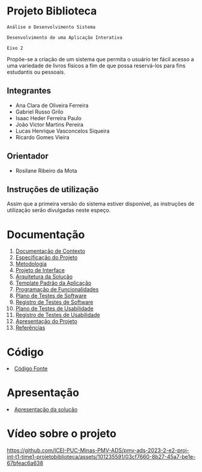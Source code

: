 # Projeto Biblioteca

`Análise e Desenvolvimento Sistema`

`Desenvolvimento de uma Aplicação Interativa`

`Eixo 2`



Propõe-se a criação de um sistema que permita o usuário ter fácil acesso a uma variedade de livros físicos a fim de que possa reservá-los para fins estudantis ou pessoais. 


## Integrantes

* Ana Clara de Oliveira Ferreira
* Gabriel Russo Grilo
* Isaac Heder Ferreira Paulo
* João Victor Martins Pereira
* Lucas Henrique Vasconcelos Siqueira
* Ricardo Gomes Vieira

## Orientador

* Rosilane Ribeiro da Mota

## Instruções de utilização

Assim que a primeira versão do sistema estiver disponível, as instruções de utilização serão divulgadas neste espeço.

# Documentação

<ol>
<li><a href="DOCS/01-Documentação de Contexto.md"> Documentação de Contexto</a></li>
<li><a href="DOCS/02-Especificação do Projeto.md"> Especificação do Projeto</a></li>
<li><a href="DOCS/03-Metodologia.md"> Metodologia</a></li>
<li><a href="DOCS/04-Projeto de Interface.md"> Projeto de Interface</a></li>
<li><a href="DOCS/05-Arquitetura da Solução.md"> Arquitetura da Solução</a></li>
<li><a href="DOCS/06-Template Padrão da Aplicação.md"> Template Padrão da Aplicação</a></li>
<li><a href="DOCS/07-Programação de Funcionalidades.md"> Programação de Funcionalidades</a></li>
<li><a href="DOCS/08-Plano de Testes de Software.md"> Plano de Testes de Software</a></li>
<li><a href="DOCS/09-Registro de Testes de Software.md"> Registro de Testes de Software</a></li>
<li><a href="DOCS/10-Plano de Testes de Usabilidade.md"> Plano de Testes de Usabilidade</a></li>
<li><a href="DOCS/11-Registro de Testes de Usabilidade.md"> Registro de Testes de Usabilidade</a></li>
<li><a href="DOCS/12-Apresentação do Projeto.md"> Apresentação do Projeto</a></li>
<li><a href="DOCS/13-Referências.md"> Referências</a></li>
</ol>

# Código

<li><a href="src/README.md"> Código Fonte</a></li>

# Apresentação

<li><a href="presentation/README.md"> Apresentação da solução</a></li>

# Vídeo sobre o projeto


https://github.com/ICEI-PUC-Minas-PMV-ADS/pmv-ads-2023-2-e2-proj-int-t1-time1-projetobiblioteca/assets/101235591/03cf7660-8b27-45a7-be1e-67bfeac6a638

